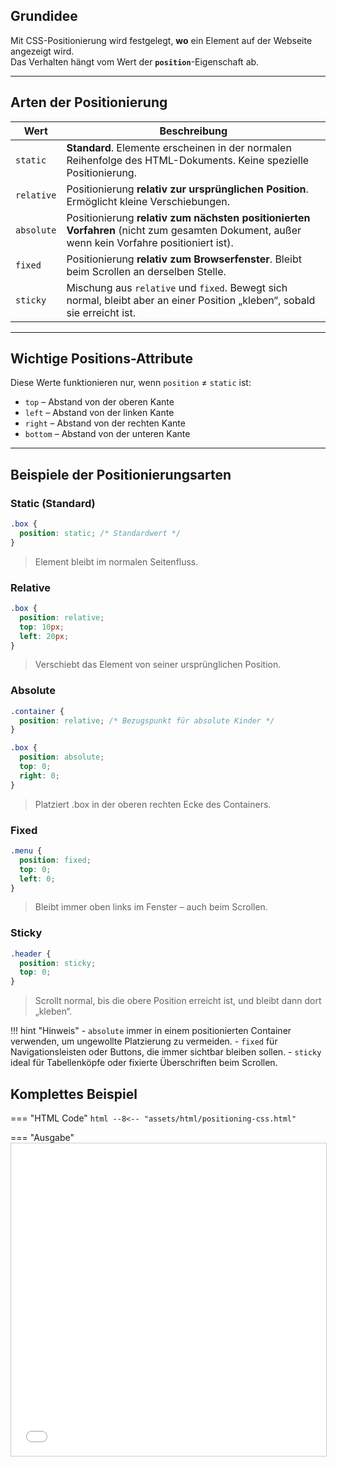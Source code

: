 
## Grundidee
Mit CSS-Positionierung wird festgelegt, **wo** ein Element auf der Webseite angezeigt wird.  
Das Verhalten hängt vom Wert der **`position`**-Eigenschaft ab.

---

## Arten der Positionierung

| Wert         | Beschreibung |
|--------------|--------------|
| `static`     | **Standard**. Elemente erscheinen in der normalen Reihenfolge des HTML-Dokuments. Keine spezielle Positionierung. |
| `relative`   | Positionierung **relativ zur ursprünglichen Position**. Ermöglicht kleine Verschiebungen. |
| `absolute`   | Positionierung **relativ zum nächsten positionierten Vorfahren** (nicht zum gesamten Dokument, außer wenn kein Vorfahre positioniert ist). |
| `fixed`      | Positionierung **relativ zum Browserfenster**. Bleibt beim Scrollen an derselben Stelle. |
| `sticky`     | Mischung aus `relative` und `fixed`. Bewegt sich normal, bleibt aber an einer Position „kleben“, sobald sie erreicht ist. |

---

## Wichtige Positions-Attribute
Diese Werte funktionieren nur, wenn `position` ≠ `static` ist:

- `top` – Abstand von der oberen Kante
- `left` – Abstand von der linken Kante
- `right` – Abstand von der rechten Kante
- `bottom` – Abstand von der unteren Kante

---

## Beispiele der Positionierungsarten

### Static (Standard)
```css
.box {
  position: static; /* Standardwert */
}
```

> Element bleibt im normalen Seitenfluss.


### Relative 

```css
.box {
  position: relative;
  top: 10px;
  left: 20px;
}
```
> Verschiebt das Element von seiner ursprünglichen Position.

### Absolute

```css
.container {
  position: relative; /* Bezugspunkt für absolute Kinder */
}

.box {
  position: absolute;
  top: 0;
  right: 0;
}
```
> Platziert .box in der oberen rechten Ecke des Containers.

### Fixed

```css
.menu {
  position: fixed;
  top: 0;
  left: 0;
}
```
> Bleibt immer oben links im Fenster – auch beim Scrollen.

### Sticky

```css
.header {
  position: sticky;
  top: 0;
}
```
> Scrollt normal, bis die obere Position erreicht ist, und bleibt dann dort „kleben“.

!!! hint "Hinweis"
    - `absolute` immer in einem positionierten Container verwenden, um ungewollte Platzierung zu vermeiden.
    - `fixed` für Navigationsleisten oder Buttons, die immer sichtbar bleiben sollen.
    - `sticky` ideal für Tabellenköpfe oder fixierte Überschriften beim Scrollen.

## Komplettes Beispiel

=== "HTML Code"
    ```html
    --8<-- "assets/html/positioning-css.html"
    ```

=== "Ausgabe"
    <iframe src="../../../../assets/html/positioning-css.html" width="100%" height="500" style="border:1px solid #ccc;"></iframe>
